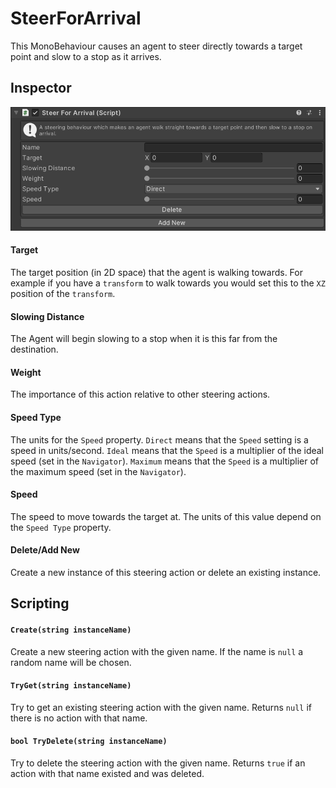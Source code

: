 # SteerForArrival

This MonoBehaviour causes an agent to steer directly towards a target point and slow to a stop as it arrives.

## Inspector

![EntityIdentity Inspector](../../../../images/SteerForArrivalInspector.png)

#### Target

The target position (in 2D space) that the agent is walking towards. For example if you have a `transform` to walk towards you would set this to the `XZ` position of the `transform`.

#### Slowing Distance

The Agent will begin slowing to a stop when it is this far from the destination.

#### Weight

The importance of this action relative to other steering actions.

#### Speed Type

The units for the `Speed` property. `Direct` means that the `Speed` setting is a speed in units/second. `Ideal` means that the `Speed` is a multiplier of the ideal speed (set in the `Navigator`). `Maximum` means that the `Speed` is a multiplier of the maximum speed (set in the `Navigator`).

#### Speed

The speed to move towards the target at. The units of this value depend on the `Speed Type` property.

#### Delete/Add New

Create a new instance of this steering action or delete an existing instance.

## Scripting

#### `Create(string instanceName)`

Create a new steering action with the given name. If the name is `null` a random name will be chosen.

#### `TryGet(string instanceName)`

Try to get an existing steering action with the given name. Returns `null` if there is no action with that name.

#### `bool TryDelete(string instanceName)`

Try to delete the steering action with the given name. Returns `true` if an action with that name existed and was deleted.